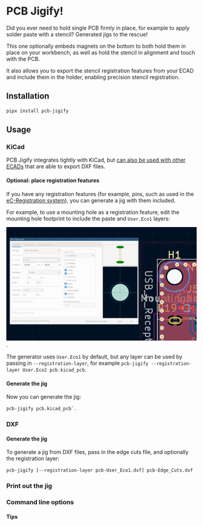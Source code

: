 # PCB Jigify!
Did you ever need to hold single PCB firmly in place, for example to apply solder
paste with a stencil? Generated jigs to the rescue!

This one optionally embeds magnets on the bottom to both hold them in place on
your workbench, as well as hold the stencil in alignment and touch with the PCB.  

It also allows you to export the stencil registration features from your ECAD and 
include them in the holder, enabling precision stencil registration.

## Installation

```sh
pipx install pcb-jigify
```

## Usage

### KiCad
PCB Jigify integrates tightly with KiCad, but [can also be used with other ECADs](#dxf) that
are able to export DXF files.

#### Optional: place registration features
If you have any registration features (for example, pins, such as used in the [eC-Registration system](https://www.eurocircuits.com/ec-registration-system/)), you can generate a jig with them included.

For example, to use a mounting hole as a registration feature, edit the mounting hole footprint to include the paste and `User.Eco1` layers:

![Default mounting hole KiCad footprint with both paste and `User.Eco1` layers enabled](./docs/registration-feature.png).

The generator uses `User.Eco1` by default, but any layer can be used by passing in `--registration-layer`,
for example `pcb-jigify --registration-layer User.Eco2 pcb.kicad_pcb`.

#### Generate the jig
Now you can generate the jig:

```sh
pcb-jigify pcb.kicad_pcb`.
```

### DXF

#### Generate the jig

To generate a jig from DXF files, pass in the edge cuts file, and optionally the registration layer:

```sh
pcb-jigify [--registration-layer pcb-User_Eco1.dxf] pcb-Edge_Cuts.dxf
```

### Print out the jig


### Command line options



#### Tips

